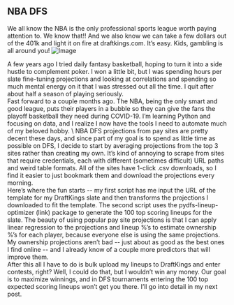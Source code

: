 ## NBA DFS
We all know the NBA is the only professional sports league worth paying attention to. We know that!! And we also know we can take a few dollars out of the 401k and light it on fire at draftkings.com. It’s easy. Kids, gambling is all around you! 
![Image](https://imgur.com/RDZ5f55.jpg)

A few years ago I tried daily fantasy basketball, hoping to turn it into a side hustle to complement poker. I won a little bit, but I was spending hours per slate fine-tuning projections and looking at correlations and spending so much mental energy on it that I was stressed out all the time. I quit after about half a season of playing seriously. \
	Fast forward to a couple months ago. The NBA, being the only smart and good league, puts their players in a bubble so they can give the fans the playoff basketball they need during COVID-19. I’m learning Python and focusing on data, and I realize I now have the tools I need to automate much of my beloved hobby. \ 
	NBA DFS projections from pay sites are pretty decent these days, and since part of my goal is to spend as little time as possible on DFS, I decide to start by averaging projections from the top 3 sites rather than creating my own. It’s kind of annoying to scrape from sites that require credentials, each with different (sometimes difficult) URL paths and weird table formats. All of the sites have 1-click .csv downloads, so I find it easier to just bookmark them and download the projections every morning. \
	Here’s where the fun starts -- my first script has me input the URL of the template for my DraftKings slate and then transforms the projections I downloaded to fit the template. The second script uses the pydfs-lineup-optimizer (link) package to generate the 100 top scoring lineups for the slate. The beauty of using popular pay site projections is that I can  apply linear regression to the projections and lineup %’s to estimate ownership %’s for each player, because everyone else is using the same projections. My ownership projections aren’t bad -- just about as good as the best ones I find online -- and I already know of a couple more predictors that will improve them. \
	After this all I have to do is bulk upload my lineups to DraftKings and enter contests, right? Well, I could do that, but I wouldn’t win any money. Our goal is to maximize winnings, and in DFS tournaments entering the 100 top expected scoring lineups won’t get you there. I’ll go into detail in my next post.


